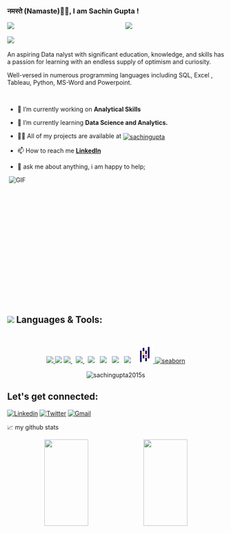 ### नमस्ते (Namaste)🙏🏻, I am Sachin Gupta !
<img align='right' src="https://media.giphy.com/media/M9gbBd9nbDrOTu1Mqx/giphy.gif" width="230">
<a href="https://github.com/durgeshrai633/readme-typing-svg"><img
        src="https://readme-typing-svg.herokuapp.com?lines=Aspiring+Data+Analyst"></a>

![](https://visitor-badge.glitch.me/badge?page_id=alicehack2020.alicehack2020)

An aspiring Data nalyst  with significant education, knowledge, and skills has a passion for learning with an endless supply of optimism and curiosity.

Well-versed in numerous programming languages including SQL, Excel , Tableau, Python, MS-Word and Powerpoint.


<br />
<!-- ABOUT ME -->

- 🔭 I’m currently working on **Analytical Skills**

- 🌱 I’m currently learning **Data Science and Analytics.**

- 👨‍💻 All of my projects are available at <a href="https://github.com/sachingupta2015s?tab=repositories"><img align="center" src="https://raw.githubusercontent.com/rahuldkjain/github-profile-readme-generator/master/src/images/icons/Social/github.svg" alt="sachingupta" height="30" width="40" style="max-width: 100%;"></a>

- 📫 How to reach me **[LinkedIn](https://www.linkedin.com/in/sachin-gupta-45b8b2220/)**


- 💬 ask me about anything, i am happy to help;
 <img align="right" alt="GIF" clear = "both" src="https://github.com/abhisheknaiidu/abhisheknaiidu/blob/master/code.gif?raw=true" width="500" height="320" />

<br>

<!--Code For Language and Tool-->
<br>
<br>
<h2 dir="auto"><img src="https://camo.githubusercontent.com/b429fd0344f4072885b19923f824d4616893261e9d7cc2afb62f85224caca070/68747470733a2f2f6d656469612e67697068792e636f6d2f6d656469612f6a32704f476547594b65327843434b7766692f67697068792e676966" width="40" data-animated-image="" </a> <strong>Languages &amp; Tools:</strong></h2>
<br>
<!--Code For Inserting Icon Of Languages and Tools-->

<p align="center">  
    <a href="https://www.python.org" target="_blank"> <img src="https://img.icons8.com/color/48/000000/python.png"/> </a> 
    <a href="https://www.tableau.com/" target="_blank"> <img src="https://img.icons8.com/color/48/000000/tableau-software.png"/></a> 
    <a style="padding-right:8px;" href="https://www.mysql.com/" target="_blank"> <img src="https://img.icons8.com/fluent/50/000000/mysql-logo.png"/> </a>
    <a style="padding-right:8px;" href="https://www.microsoft.com/en-in/microsoft-365/excel" target="_blank"><img src="https://img.icons8.com/fluency/48/000000/microsoft-excel-2019.png"/> </a>
    <a style="padding-right:8px;" href="https://www.microsoft.com/en-us/microsoft-365/powerpoint" target="_blank"> <img src="https://img.icons8.com/color/48/000000/microsoft-powerpoint-2019--v1.png"/></a>
    <a style="padding-right:8px;" href="https://www.microsoft.com/en-us/microsoft-365/word" target="_blank"> <img src="https://img.icons8.com/ios-filled/50/000000/ms-word.png"/></a>
    <a style="padding-right:8px;" href="https://www.google.com/sheets/about/" target="_blank"> <img src="https://img.icons8.com/color/48/000000/google-sheets.png"/></a>
    <a style="padding-right:8px;" href="https://www.microsoft.com/en-in/sql-server/sql-server-downloads" target="_blank"> <img src="https://img.icons8.com/color/48/000000/microsoft-sql-server.png"/></a>
    <a href="https://pandas.pydata.org/" target="_blank" rel="noreferrer"> <img src="https://raw.githubusercontent.com/devicons/devicon/2ae2a900d2f041da66e950e4d48052658d850630/icons/pandas/pandas-original.svg" alt="pandas" width="40" height="40"/> </a> 
    <a href="https://seaborn.pydata.org/" target="_blank" rel="noreferrer"> <img src="https://seaborn.pydata.org/_images/logo-mark-lightbg.svg" alt="seaborn" width="40" height="40"/> </a>

<!-- STREAK CODE -->

  <p align="center"><img align="center" src=" https://github-readme-streak-stats.herokuapp.com?user=sachingupta2015s&theme=black-ice&hide_border=true&background=060A0CD0" alt="sachingupta2015s" /></p>
                      
   
        
        
## Let's get connected:

<p>
    <a href="https://www.linkedin.com/in/mangesh-pandit-392846153/" target="_blank"><img alt="Linkedin"
            src="https://img.shields.io/badge/LinkedIn-0077B5?style=for-the-badge&logo=linkedin&logoColor=white?link=http://left&link=https://www.linkedin.com/in/mangesh-pandit-392846153/"
            height="35px" /></a>
    <a href="https://twitter.com/Mangesh41559708" target="_blank"><img alt="Twitter"
            src="https://img.shields.io/badge/Twitter-1DA1F2?style=for-the-badge&logo=twitter&logoColor=white?link=http://left&link=https://twitter.com/Mangesh41559708"
            height="35px" /></a>
    <a href="mailto: mangesh2042@gmail.com"><img alt="Gmail"
            src="https://img.shields.io/badge/Gmail-D14836?style=for-the-badge&logo=gmail&logoColor=white?link=http://left&link=mangesh2042@gmail.com"
            height="35px" width = "130px"/></a>
        
    
</p>

<!--END_SECTION:waka-->

📈 my github stats

<p align="center"> 
        <img height= "200px" width ="45%" src="https://github-readme-stats.vercel.app/api?username=alicehack2020&theme=react&show_icons=true&include_all_commits=true" />
        <img height= "200px" width ="45%" src="https://github-readme-stats.vercel.app/api/top-langs/?username=alicehack2020&theme=react&layout=compact" />
 </p>





